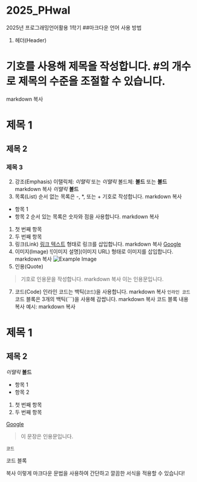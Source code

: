 # 2025_PHwal
2025년 프로그래밍언어활용 1학기
##마크다운 언어 사용 방법
1. 헤더(Header)
# 기호를 사용해 제목을 작성합니다. #의 개수로 제목의 수준을 조절할 수 있습니다.
markdown
복사
# 제목 1
## 제목 2
### 제목 3
2. 강조(Emphasis)
이탤릭체: *이탤릭* 또는 _이탤릭_
볼드체: **볼드** 또는 __볼드__
markdown
복사
*이탤릭*
**볼드**
3. 목록(List)
순서 없는 목록은 -, *, 또는 + 기호로 작성합니다.
markdown
복사
- 항목 1
- 항목 2
순서 있는 목록은 숫자와 점을 사용합니다.
markdown
복사
1. 첫 번째 항목
2. 두 번째 항목
4. 링크(Link)
[링크 텍스트](URL) 형태로 링크를 삽입합니다.
markdown
복사
[Google](https://www.google.com)
5. 이미지(Image)
![이미지 설명](이미지 URL) 형태로 이미지를 삽입합니다.
markdown
복사
![Example Image](https://example.com/image.jpg)
6. 인용(Quote)
> 기호로 인용문을 작성합니다.
markdown
복사
> 이는 인용문입니다.
7. 코드(Code)
인라인 코드는 백틱(`코드`)을 사용합니다.
markdown
복사
`인라인 코드`
코드 블록은 3개의 백틱(```)을 사용해 감쌉니다.
markdown
복사
코드 블록 내용
복사
예시:
markdown
복사
# 제목 1
## 제목 2

*이탤릭* **볼드**

- 항목 1
- 항목 2

1. 첫 번째 항목
2. 두 번째 항목

[Google](https://www.google.com)

> 이 문장은 인용문입니다.

`코드`

코드 블록

복사
이렇게 마크다운 문법을 사용하여 간단하고 깔끔한 서식을 적용할 수 있습니다!
